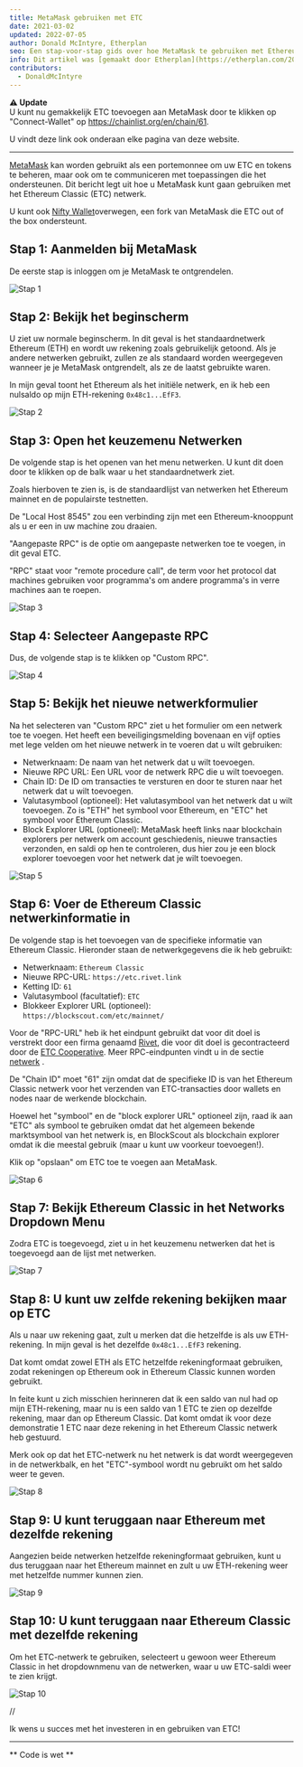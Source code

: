 ```yaml
---
title: MetaMask gebruiken met ETC
date: 2021-03-02
updated: 2022-07-05
author: Donald McIntyre, Etherplan
seo: Een stap-voor-stap gids over hoe MetaMask te gebruiken met Ethereum Classic om ETC te versturen en te communiceren met gedecentraliseerde applicaties.
info: Dit artikel was [gemaakt door Etherplan](https://etherplan.com/2021/03/02/how-to-connect-metamask-to-ethereum-classic/15512/). Kijk voor meer Ethereum Classic tutorials, theorie en cryptocurrency concepten op [etherplan.com](https://etherplan.com).
contributors:
  - DonaldMcIntyre
---
```


**⚠️ Update**  
U kunt nu gemakkelijk ETC toevoegen aan MetaMask door te klikken op "Connect-Wallet" op https://chainlist.org/en/chain/61.

U vindt deze link ook onderaan elke pagina van deze website.

---

[MetaMask](https://metamask.io) kan worden gebruikt als een portemonnee om uw ETC en tokens te beheren, maar ook om te communiceren met toepassingen die het ondersteunen. Dit bericht legt uit hoe u MetaMask kunt gaan gebruiken met het Ethereum Classic (ETC) netwerk.

U kunt ook [Nifty Wallet](https://chrome.google.com/webstore/detail/nifty-wallet/jbdaocneiiinmjbjlgalhcelgbejmnid?ucbcb=1)overwegen, een fork van MetaMask die ETC out of the box ondersteunt.

## Stap 1: Aanmelden bij MetaMask

De eerste stap is inloggen om je MetaMask te ontgrendelen.

![Stap 1](./01.png)

## Stap 2: Bekijk het beginscherm

U ziet uw normale beginscherm. In dit geval is het standaardnetwerk Ethereum (ETH) en wordt uw rekening zoals gebruikelijk getoond. Als je andere netwerken gebruikt, zullen ze als standaard worden weergegeven wanneer je je MetaMask ontgrendelt, als ze de laatst gebruikte waren.

In mijn geval toont het Ethereum als het initiële netwerk, en ik heb een nulsaldo op mijn ETH-rekening `0x48c1...EfF3`.

![Stap 2](./02.png)

## Stap 3: Open het keuzemenu Netwerken

De volgende stap is het openen van het menu netwerken. U kunt dit doen door te klikken op de balk waar u het standaardnetwerk ziet.

Zoals hierboven te zien is, is de standaardlijst van netwerken het Ethereum mainnet en de populairste testnetten.

De "Local Host 8545" zou een verbinding zijn met een Ethereum-knooppunt als u er een in uw machine zou draaien.

"Aangepaste RPC" is de optie om aangepaste netwerken toe te voegen, in dit geval ETC.

"RPC" staat voor "remote procedure call", de term voor het protocol dat machines gebruiken voor programma's om andere programma's in verre machines aan te roepen.

![Stap 3](./03.png)

## Stap 4: Selecteer Aangepaste RPC

Dus, de volgende stap is te klikken op "Custom RPC".

![Stap 4](./04.png)

## Stap 5: Bekijk het nieuwe netwerkformulier

Na het selecteren van "Custom RPC" ziet u het formulier om een netwerk toe te voegen. Het heeft een beveiligingsmelding bovenaan en vijf opties met lege velden om het nieuwe netwerk in te voeren dat u wilt gebruiken:

- Netwerknaam: De naam van het netwerk dat u wilt toevoegen.
- Nieuwe RPC URL: Een URL voor de netwerk RPC die u wilt toevoegen.
- Chain ID: De ID om transacties te versturen en door te sturen naar het netwerk dat u wilt toevoegen.
- Valutasymbool (optioneel): Het valutasymbool van het netwerk dat u wilt toevoegen. Zo is "ETH" het symbool voor Ethereum, en "ETC" het symbool voor Ethereum Classic.
- Block Explorer URL (optioneel): MetaMask heeft links naar blockchain explorers per netwerk om account geschiedenis, nieuwe transacties verzonden, en saldi op hen te controleren, dus hier zou je een block explorer toevoegen voor het netwerk dat je wilt toevoegen.

![Stap 5](./05.png)

## Stap 6: Voer de Ethereum Classic netwerkinformatie in

De volgende stap is het toevoegen van de specifieke informatie van Ethereum Classic. Hieronder staan de netwerkgegevens die ik heb gebruikt:

- Netwerknaam: `Ethereum Classic`
- Nieuwe RPC-URL: `https://etc.rivet.link`
- Ketting ID: `61`
- Valutasymbool (facultatief): `ETC`
- Blokkeer Explorer URL (optioneel): `https://blockscout.com/etc/mainnet/`

Voor de "RPC-URL" heb ik het eindpunt gebruikt dat voor dit doel is verstrekt door een firma genaamd [Rivet](https://rivet.link/), die voor dit doel is gecontracteerd door de [ETC Cooperative](https://etccooperative.org). Meer RPC-eindpunten vindt u in de sectie [netwerk](/network/endpoints) .

De "Chain ID" moet "61" zijn omdat dat de specifieke ID is van het Ethereum Classic netwerk voor het verzenden van ETC-transacties door wallets en nodes naar de werkende blockchain.

Hoewel het "symbool" en de "block explorer URL" optioneel zijn, raad ik aan "ETC" als symbool te gebruiken omdat dat het algemeen bekende marktsymbool van het netwerk is, en BlockScout als blockchain explorer omdat ik die meestal gebruik (maar u kunt uw voorkeur toevoegen!).

Klik op "opslaan" om ETC toe te voegen aan MetaMask.

![Stap 6](./06-rivet.png)

## Stap 7: Bekijk Ethereum Classic in het Networks Dropdown Menu

Zodra ETC is toegevoegd, ziet u in het keuzemenu netwerken dat het is toegevoegd aan de lijst met netwerken.

![Stap 7](./07.png)

## Stap 8: U kunt uw zelfde rekening bekijken maar op ETC

Als u naar uw rekening gaat, zult u merken dat die hetzelfde is als uw ETH-rekening. In mijn geval is het dezelfde `0x48c1...EfF3` rekening.

Dat komt omdat zowel ETH als ETC hetzelfde rekeningformaat gebruiken, zodat rekeningen op Ethereum ook in Ethereum Classic kunnen worden gebruikt.

In feite kunt u zich misschien herinneren dat ik een saldo van nul had op mijn ETH-rekening, maar nu is een saldo van 1 ETC te zien op dezelfde rekening, maar dan op Ethereum Classic. Dat komt omdat ik voor deze demonstratie 1 ETC naar deze rekening in het Ethereum Classic netwerk heb gestuurd.

Merk ook op dat het ETC-netwerk nu het netwerk is dat wordt weergegeven in de netwerkbalk, en het "ETC"-symbool wordt nu gebruikt om het saldo weer te geven.

![Stap 8](./08.png)

## Stap 9: U kunt teruggaan naar Ethereum met dezelfde rekening

Aangezien beide netwerken hetzelfde rekeningformaat gebruiken, kunt u dus teruggaan naar het Ethereum mainnet en zult u uw ETH-rekening weer met hetzelfde nummer kunnen zien.

![Stap 9](./09.png)

## Stap 10: U kunt teruggaan naar Ethereum Classic met dezelfde rekening

Om het ETC-netwerk te gebruiken, selecteert u gewoon weer Ethereum Classic in het dropdownmenu van de netwerken, waar u uw ETC-saldi weer te zien krijgt.

![Stap 10](./10.png)

//

Ik wens u succes met het investeren in en gebruiken van ETC!

---

** Code is wet **
